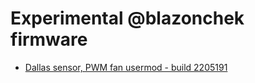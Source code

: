 # Experimental @blazonchek firmware

- [Dallas sensor, PWM fan usermod - build 2205191](https://github.com/srg74/WLED-ESP32-universal-controller/blob/main/Firmware/%40blazoncek/bins/esp32_WLED_dev_board_1.bin)
